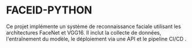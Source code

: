 # FACEID-PYTHON
Ce projet implémente un système de reconnaissance faciale utilisant les architectures FaceNet et VGG16. Il inclut la collecte de données, l'entraînement du modèle, le déploiement via une API et le pipeline CI/CD .
